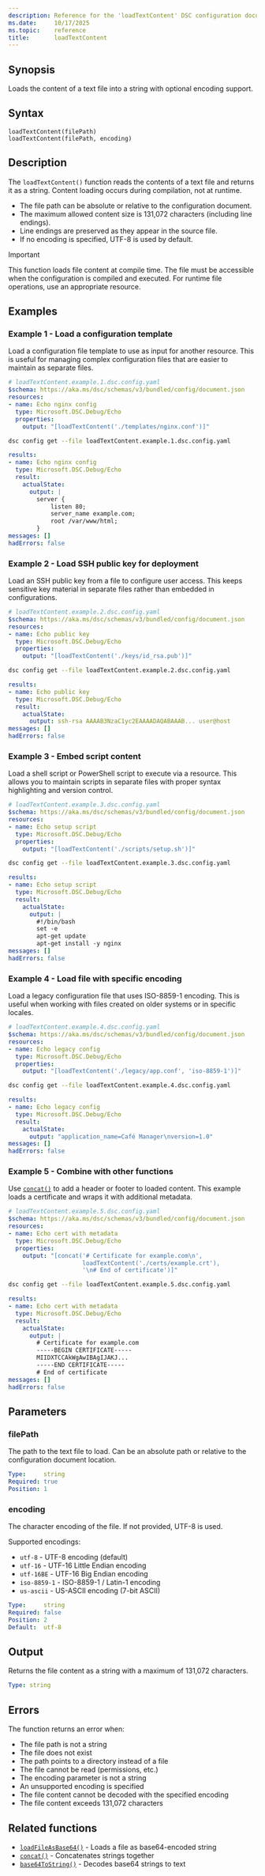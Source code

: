 ```yaml
---
description: Reference for the 'loadTextContent' DSC configuration document function
ms.date:     10/17/2025
ms.topic:    reference
title:       loadTextContent
---
```


## Synopsis

Loads the content of a text file into a string with optional encoding support.

## Syntax

```Syntax
loadTextContent(filePath)
loadTextContent(filePath, encoding)
```

## Description

The `loadTextContent()` function reads the contents of a text file and returns
it as a string. Content loading occurs during compilation, not at runtime.

- The file path can be absolute or relative to the configuration document.
- The maximum allowed content size is 131,072 characters (including line
  endings).
- Line endings are preserved as they appear in the source file.
- If no encoding is specified, UTF-8 is used by default.

> [!IMPORTANT]
> This function loads file content at compile time. The file must be accessible
> when the configuration is compiled and executed. For runtime file operations, use an
> appropriate resource.

## Examples

### Example 1 - Load a configuration template

Load a configuration file template to use as input for another resource. This
is useful for managing complex configuration files that are easier to maintain
as separate files.

```yaml
# loadTextContent.example.1.dsc.config.yaml
$schema: https://aka.ms/dsc/schemas/v3/bundled/config/document.json
resources:
- name: Echo nginx config
  type: Microsoft.DSC.Debug/Echo
  properties:
    output: "[loadTextContent('./templates/nginx.conf')]"
```

```bash
dsc config get --file loadTextContent.example.1.dsc.config.yaml
```

```yaml
results:
- name: Echo nginx config
  type: Microsoft.DSC.Debug/Echo
  result:
    actualState:
      output: |
        server {
            listen 80;
            server_name example.com;
            root /var/www/html;
        }
messages: []
hadErrors: false
```

### Example 2 - Load SSH public key for deployment

Load an SSH public key from a file to configure user access. This keeps
sensitive key material in separate files rather than embedded in
configurations.

```yaml
# loadTextContent.example.2.dsc.config.yaml
$schema: https://aka.ms/dsc/schemas/v3/bundled/config/document.json
resources:
- name: Echo public key
  type: Microsoft.DSC.Debug/Echo
  properties:
    output: "[loadTextContent('./keys/id_rsa.pub')]"
```

```bash
dsc config get --file loadTextContent.example.2.dsc.config.yaml
```

```yaml
results:
- name: Echo public key
  type: Microsoft.DSC.Debug/Echo
  result:
    actualState:
      output: ssh-rsa AAAAB3NzaC1yc2EAAAADAQABAAAB... user@host
messages: []
hadErrors: false
```

### Example 3 - Embed script content

Load a shell script or PowerShell script to execute via a resource. This allows
you to maintain scripts in separate files with proper syntax highlighting and
version control.

```yaml
# loadTextContent.example.3.dsc.config.yaml
$schema: https://aka.ms/dsc/schemas/v3/bundled/config/document.json
resources:
- name: Echo setup script
  type: Microsoft.DSC.Debug/Echo
  properties:
    output: "[loadTextContent('./scripts/setup.sh')]"
```

```bash
dsc config get --file loadTextContent.example.3.dsc.config.yaml
```

```yaml
results:
- name: Echo setup script
  type: Microsoft.DSC.Debug/Echo
  result:
    actualState:
      output: |
        #!/bin/bash
        set -e
        apt-get update
        apt-get install -y nginx
messages: []
hadErrors: false
```

### Example 4 - Load file with specific encoding

Load a legacy configuration file that uses ISO-8859-1 encoding. This is useful
when working with files created on older systems or in specific locales.

```yaml
# loadTextContent.example.4.dsc.config.yaml
$schema: https://aka.ms/dsc/schemas/v3/bundled/config/document.json
resources:
- name: Echo legacy config
  type: Microsoft.DSC.Debug/Echo
  properties:
    output: "[loadTextContent('./legacy/app.conf', 'iso-8859-1')]"
```

```bash
dsc config get --file loadTextContent.example.4.dsc.config.yaml
```

```yaml
results:
- name: Echo legacy config
  type: Microsoft.DSC.Debug/Echo
  result:
    actualState:
      output: "application_name=Café Manager\nversion=1.0"
messages: []
hadErrors: false
```

### Example 5 - Combine with other functions

Use [`concat()`][01] to add a header or footer to loaded content. This example
loads a certificate and wraps it with additional metadata.

```yaml
# loadTextContent.example.5.dsc.config.yaml
$schema: https://aka.ms/dsc/schemas/v3/bundled/config/document.json
resources:
- name: Echo cert with metadata
  type: Microsoft.DSC.Debug/Echo
  properties:
    output: "[concat('# Certificate for example.com\n',
                     loadTextContent('./certs/example.crt'),
                     '\n# End of certificate')]"
```

```bash
dsc config get --file loadTextContent.example.5.dsc.config.yaml
```

```yaml
results:
- name: Echo cert with metadata
  type: Microsoft.DSC.Debug/Echo
  result:
    actualState:
      output: |
        # Certificate for example.com
        -----BEGIN CERTIFICATE-----
        MIIDXTCCAkWgAwIBAgIJAKJ...
        -----END CERTIFICATE-----
        # End of certificate
messages: []
hadErrors: false
```

## Parameters

### filePath

The path to the text file to load. Can be an absolute path or relative to the
configuration document location.

```yaml
Type:     string
Required: true
Position: 1
```

### encoding

The character encoding of the file. If not provided, UTF-8 is used.

Supported encodings:

- `utf-8` - UTF-8 encoding (default)
- `utf-16` - UTF-16 Little Endian encoding
- `utf-16BE` - UTF-16 Big Endian encoding
- `iso-8859-1` - ISO-8859-1 / Latin-1 encoding
- `us-ascii` - US-ASCII encoding (7-bit ASCII)

```yaml
Type:     string
Required: false
Position: 2
Default:  utf-8
```

## Output

Returns the file content as a string with a maximum of 131,072 characters.

```yaml
Type: string
```

## Errors

The function returns an error when:

- The file path is not a string
- The file does not exist
- The path points to a directory instead of a file
- The file cannot be read (permissions, etc.)
- The encoding parameter is not a string
- An unsupported encoding is specified
- The file content cannot be decoded with the specified encoding
- The file content exceeds 131,072 characters

## Related functions

- [`loadFileAsBase64()`][00] - Loads a file as base64-encoded string
- [`concat()`][01] - Concatenates strings together
- [`base64ToString()`][02] - Decodes base64 strings to text

<!-- Link reference definitions -->
[00]: ./loadFileAsBase64.md
[01]: ./concat.md
[02]: ./base64ToString.md

